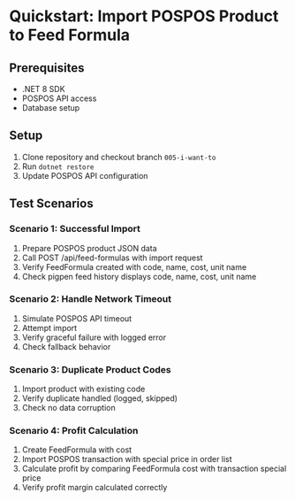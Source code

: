 # Quickstart: Import POSPOS Product to Feed Formula

## Prerequisites
- .NET 8 SDK
- POSPOS API access
- Database setup

## Setup
1. Clone repository and checkout branch `005-i-want-to`
2. Run `dotnet restore`
3. Update POSPOS API configuration

## Test Scenarios

### Scenario 1: Successful Import
1. Prepare POSPOS product JSON data
2. Call POST /api/feed-formulas with import request
3. Verify FeedFormula created with code, name, cost, unit name
4. Check pigpen feed history displays code, name, cost, unit name

### Scenario 2: Handle Network Timeout
1. Simulate POSPOS API timeout
2. Attempt import
3. Verify graceful failure with logged error
4. Check fallback behavior

### Scenario 3: Duplicate Product Codes
1. Import product with existing code
2. Verify duplicate handled (logged, skipped)
3. Check no data corruption

### Scenario 4: Profit Calculation
1. Create FeedFormula with cost
2. Import POSPOS transaction with special price in order list
3. Calculate profit by comparing FeedFormula cost with transaction special price
4. Verify profit margin calculated correctly